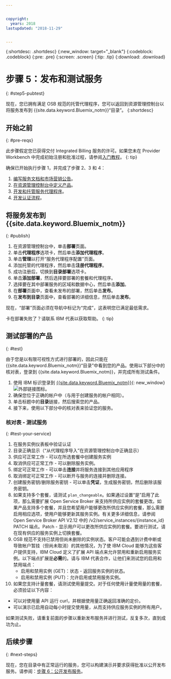 ```yaml
---


copyright:
  years: 2018
lastupdated: "2018-11-29"


---
```


{:shortdesc: .shortdesc}
{:new_window: target="_blank"}
{:codeblock: .codeblock}
{:pre: .pre}
{:screen: .screen}
{:tip: .tip}
{:download: .download}

# 步骤 5：发布和测试服务
{: #step5-pubtest}

现在，您已拥有满足 OSB 规范的托管代理程序，您可以返回到资源管理控制台以将服务发布到 {{site.data.keyword.Bluemix_notm}}“目录”。
{:shortdesc}

## 开始之前
{: #pre-reqs}

此步骤假定您已获得交付 Integrated Billing 服务的许可。如果您未在 Provider Workbench 中完成初始注册和批准过程，请参阅[入门教程](/docs/third-party/index.md)。
{: tip}

确保已开始执行步骤 1，并完成了步骤 2、3 和 4：
1. [编写服务文档和市场营销公告](/docs/third-party/cis1-docs-marketing.html)。
2. [在资源管理控制台中定义产品](/docs/third-party/cis2-rmc-define.html)。
3. [开发和托管服务代理程序](/docs/third-party/cis3-broker.html)。
3. [开发认证流程](/docs/third-party/cis5-iam.html)。

## 将服务发布到 {{site.data.keyword.Bluemix_notm}}
{: #publish}

1. 在资源管理控制台中，单击**部署**页面。
2. 单击**代理程序**选项卡，然后单击**添加代理程序**。
3. 单击**管理**以打开“服务代理程序配置”页面。
4. 添加托管的代理程序，然后单击**注册代理程序**。
5. 成功注册后，切换到**目录部署**选项卡。
6. 单击**添加部署**，然后选择要部署的套餐和代理程序。
7. 选择要在其中部署服务的区域和数据中心，然后单击**添加**。
8. 在**部署**页面中，查看未发布的部署，然后单击**发布**。
9. 在**发布到目录**页面中，查看部署的详细信息，然后单击**发布**。

现在，“部署”页面必须在导航中标记为“完成”，这表明您已满足最低需求。

卡在部署失败了？请联系 IBM 代表以获取帮助。
{: tip}

## 测试部署的产品 
{: #test}

由于您是以有限可视性方式进行部署的，因此只能在 {{site.data.keyword.Bluemix_notm}}“目录”中看到您的产品。使用以下部分中的核对表，登录到 {{site.data.keyword.Bluemix_notm}}，并完成所有测试条件。

1. 使用 IBM 标识登录到 [{{site.data.keyword.Bluemix_notm}}](https://cloud.ibm.com){: new_window} ![外部链接图标](../icons/launch-glyph.svg "外部链接图标")。
2. 确保您位于正确的帐户中（与用于创建服务的帐户相同）。
3. 单击标题中的**目录**链接，然后搜索您的产品。
4. 接下来，使用以下部分中的核对表来验证您的服务。

### 核对表 - 测试服务
{: #test-your-service}

1. 在服务实例仪表板中验证认证
2. 目录正确显示（“从代理程序导入”在资源管理控制台中正确显示）
3. 供应可正常工作 - 可以在所选套餐中创建服务实例
4. 取消供应可正常工作 - 可以删除服务实例。
5. 绑定可正常工作 - 可以单击**连接**并将服务连接到其他应用程序
6. 取消绑定可正常工作 - 可以断开与服务的连接并删除连接。
7. 创建服务密钥/删除服务密钥 - 可以单击**凭证**，生成服务密钥，然后删除该服务密钥。
8. 如果支持多个套餐，请测试 `plan_changeable`。如果通过设置“是”启用了此项，那么需要扩展 Open Service Broker 来支持所供应实例的套餐更改。如果产品支持多个套餐，并且您希望用户能够更改所供应实例的套餐，那么需要启用相应选项，使用户能够更新其服务实例。有关更多详细信息，请参阅 Open Service Broker API V2.12 中的 /v2/service_instances/{instance_id} PATCH 端点。Patch - 显示用户可以更改所供应实例的套餐。要进行测试，请在现有供应的服务实例上切换套餐。
9. OSB 规范不支持已禁用但尚未删除的实例状态。客户可能会遇到计费中断或导致帐户暂挂（但尚未取消）的其他情况，为了使 IBM Cloud 能够为这些客户提供支持，IBM Cloud 定义了扩展 API 端点来允许禁用和重新启用服务实例。以下端点扩展是**必需**的。请与 IBM 代表合作，让他们来测试您的启用和禁用端点：
   - 启用和禁用实例 (GET)：状态 - 返回服务实例的状态。
   - 启用和禁用实例 (PUT)：允许启用或禁用服务实例。
10. 如果您支持计量套餐，请测试使用量提交。对于任何使用计量使用量的套餐，必须验证以下内容：
   - 可以对使用量 API 运行 curl，并根据使用量正确返回准确的定价。
   - 可以演示已启用自动每小时提交使用量，从而支持供应服务实例的所有用户。

如果测试失败，请重复前面的步骤以重新发布服务并进行测试，反复多次，直到成功为止。


## 后续步骤
{: #next-steps}

现在，您在目录中有正常运行的服务，您可以构建演示并要求获得批准以公开发布服务。请参阅：[步骤 6：公开发布服务](/docs/third-party/cis6-ga.html)。
